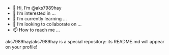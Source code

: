 - 👋 Hi, I’m @aks7989hay
- 👀 I’m interested in ...
- 🌱 I’m currently learning ...
- 💞️ I’m looking to collaborate on ...
- 📫 How to reach me ...

<!---
aks7989hay/aks7989hay is a ✨ special ✨ repository because its `README.md` (this file) appears on your GitHub profile.
You can click the Preview link to take a look at your changes.
--->
aks7989hay/aks7989hay is a special repository: its README.md will appear on your profile!

